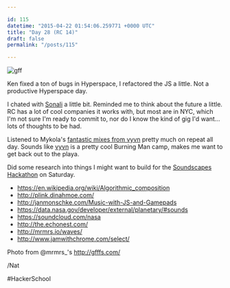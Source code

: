 ```yaml
---

id: 115
datetime: "2015-04-22 01:54:06.259771 +0000 UTC"
title: "Day 28 (RC 14)"
draft: false
permalink: "/posts/115"

---
```


![gff](https://s3.amazonaws.com/f.cl.ly/items/1E1A3b3I102D3h2K3S0f/contained.gif)

Ken fixed a ton of bugs in Hyperspace, I refactored the JS a little. Not a productive Hyperspace day.

I chated with [Sonali](https://twitter.com/jollysonali) a little bit. Reminded me to think about the future a little. RC has a lot of cool companies it works with, but most are in NYC, which I'm not sure I'm ready to commit to, nor do I know the kind of gig I'd want... lots of thoughts to be had.

Listened to Mykola's [fantastic mixes from vyvn](https://soundcloud.com/muffs/sets/vyvn) pretty much on repeat all day. Sounds like [vyvn](http://vyvn.com/) is a pretty cool Burning Man camp, makes me want to get back out to the playa.

Did some research into things I might want to build for the [Soundscapes Hackathon](http://monthlymusichackathon.org/post/115585146087/soundscapes) on Saturday.

 - https://en.wikipedia.org/wiki/Algorithmic_composition
 - http://plink.dinahmoe.com/
 - http://janmonschke.com/Music-with-JS-and-Gamepads
 - https://data.nasa.gov/developer/external/planetary/#sounds
 - https://soundcloud.com/nasa
 - http://the.echonest.com/
 - http://mrmrs.io/waves/
 - http://www.jamwithchrome.com/select/
 
 Photo from @mrmrs_'s http://gfffs.com/
 
 /Nat
 
#HackerSchool
